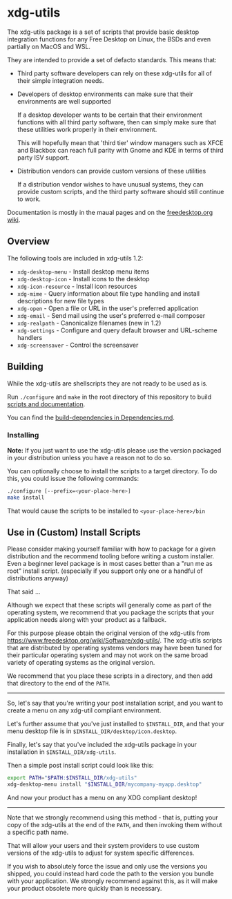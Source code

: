 # xdg-utils

The xdg-utils package is a set of scripts that provide
basic desktop integration functions for any Free Desktop
on Linux, the BSDs and even partially on MacOS and WSL.

They are intended to provide a set of defacto standards.  This
means that:

* Third party software developers can rely on these xdg-utils
  for all of their simple integration needs.

* Developers of desktop environments can make sure that their
  environments are well supported

  If a desktop developer wants to be certain that their environment
  functions with all third party software, then can simply
  make sure that these utilities work properly in their environment.

  This will hopefully mean that 'third tier' window managers
  such as XFCE and Blackbox can reach full parity with Gnome and KDE
  in terms of third party ISV support.

* Distribution vendors can provide custom versions of these utilities

  If a distribution vendor wishes to have unusual systems,
  they can provide custom scripts, and the third party software
  should still continue to work.

Documentation is mostly in the maual pages and on the [freedesktop.org wiki](https://www.freedesktop.org/wiki/Software/xdg-utils/).

## Overview


The following tools are included in xdg-utils 1.2:

* `xdg-desktop-menu` - Install desktop menu items
* `xdg-desktop-icon` - Install icons to the desktop
* `xdg-icon-resource` - Install icon resources
* `xdg-mime` - Query information about file type handling and install descriptions for new file types
* `xdg-open` - Open a file or URL in the user's preferred application
* `xdg-email` - Send mail using the user's preferred e-mail composer
* `xdg-realpath` - Canonicalize filenames (new in 1.2)
* `xdg-settings` - Configure and query default browser and URL-scheme handlers
* `xdg-screensaver` - Control the screensaver


## Building

While the xdg-utils are shellscripts they are not ready to be used as is.

Run `./configure` and `make` in the root directory of this repository to build [scripts and documentation](scripts).

You can find the [build-dependencies in Dependencies.md](./Dependencies.md#build-dependencies).

### Installing

<b>Note:</b> If you just want to use the xdg-utils please use the version packaged in your distribution unless you have a reason not to do so.

You can optionally choose to install the scripts
to a target directory.  To do this, you could issue
the following commands:

```sh
./configure [--prefix=<your-place-here>]
make install
```

That would cause the scripts to be installed to `<your-place-here>/bin`


## Use in (Custom) Install Scripts

Please consider making yourself familiar with how to package for a given distribution
and the recommend tooling before writing a custom installer.
Even a beginner level package is in most cases better than a "run me as root" install script.
(especially if you support only one or a handful of distributions anyway)

That said …

Although we expect that these scripts will generally come as part
of the operating system, we recommend that you package the scripts
that your application needs along with your product as a fallback.

For this purpose please obtain the original version of the xdg-utils from
https://www.freedesktop.org/wiki/Software/xdg-utils/.
The xdg-utils scripts that are distributed by operating systems vendors
may have been tuned for their particular operating system
and may not work on the same broad variety
of operating systems as the original version.

We recommend that you place these scripts in a directory, and
then add that directory to the end of the `PATH`.

---

So, let's say that you're writing your post installation script,
and you want to create a menu on any xdg-util compliant environment.

Let's further assume that you've just installed to `$INSTALL_DIR`,
and that your menu desktop file is in `$INSTALL_DIR/desktop/icon.desktop`.

Finally, let's say that you've included the xdg-utils package in your installation
in `$INSTALL_DIR/xdg-utils`.


Then a simple post install script could look like this:

```sh
export PATH="$PATH:$INSTALL_DIR/xdg-utils"
xdg-desktop-menu install "$INSTALL_DIR/mycompany-myapp.desktop"
```

And now your product has a menu on any XDG compliant desktop!

---

Note that we strongly recommend using this method - that is,
putting your copy of the xdg-utils at the end of the `PATH`,
and then invoking them without a specific path name.

That will allow your users and their system providers to
use custom versions of the xdg-utils to adjust for system specific
differences.

If you wish to absolutely force the issue and only use the versions
you shipped, you could instead hard code the path to the version
you bundle with your application.  We strongly recommend against
this, as it will make your product obsolete more quickly than is
necessary.
